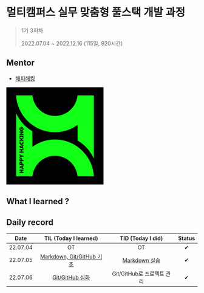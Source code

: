 # 멀티캠퍼스 실무 맞춤형 풀스택 개발 과정 

> 1기 3회차
>
> 2022.07.04 ~ 2022.12.16 (115일, 920시간)



## Mentor

- [해피해킹](https://www.hphk.kr/)

![hphk_logo](README.assets/hphk_logo.png)



## What I learned ?





## Daily record

|   Date   |             TIL (Today I learned)              |              TID (Today I did)              | Status |
| :------: | :--------------------------------------------: | :-----------------------------------------: | :----: |
| 22.07.04 |                       OT                       |                     OT                      |   ✔    |
| 22.07.05 | [Markdown, Git/GitHub 기초](./TIL/TIL_0705.md) | [Markdown 실습](./TID/markdown_practice.md) |   ✔    |
| 22.07.06 |      [Git/GitHub 심화](./TIL/TIL_0706.md)      |         Git/GitHub로 프로젝트 관리          |   ✔    |
